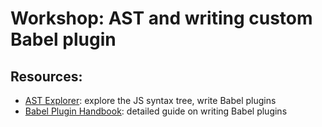 # Workshop: AST and writing custom Babel plugin

## Resources:

- [AST Explorer](https://astexplorer.net/): explore the JS syntax tree, write Babel plugins
- [Babel Plugin Handbook](https://github.com/thejameskyle/babel-handbook/blob/master/translations/en/plugin-handbook.md): detailed guide on writing Babel plugins